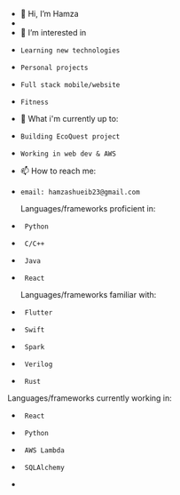- 👋 Hi, I’m Hamza
- 
- 👀 I’m interested in
-     Learning new technologies
-     Personal projects
-     Full stack mobile/website
-     Fitness 
- 🌱 What i'm currently up to:
-     Building EcoQuest project
-     Working in web dev & AWS 
- 📫 How to reach me:
-     email: hamzashueib23@gmail.com

  Languages/frameworks proficient in:
-      Python
-      C/C++
-      Java
-      React
  Languages/frameworks familiar with:
 -      Flutter
 -      Swift
 -      Spark
 -      Verilog
 -      Rust
  Languages/frameworks currently working in:
-      React
-      Python
-      AWS Lambda
-      SQLAlchemy
-    

